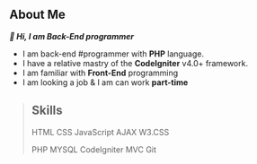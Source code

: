 ## About Me

***🌹 Hi, I am Back-End programmer***

+ I am back-end #programmer with **PHP** language.
+ I have a relative mastry of the **CodeIgniter** v4.0+ framework.
+ I am familiar with **Front-End** programming
+ I am looking a job & I am can work **part-time**

> ## Skills
>
> HTML CSS JavaScript AJAX W3.CSS
> 
> PHP MYSQL CodeIgniter MVC Git
